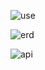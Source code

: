 ![use](https://github.com/hsd9681/scheduleProject/assets/39897041/9645b8a7-c495-41a9-ad09-3ef95e8512b4)

![erd](https://github.com/hsd9681/scheduleProject/assets/39897041/cc37a889-a8b3-493c-8b74-e26d612b417a)

![api](https://github.com/hsd9681/scheduleProject/assets/39897041/903823ba-fd0c-4fd8-9e3b-ba2df1bbc4db)
